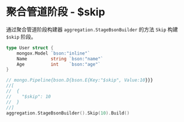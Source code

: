 # 聚合管道阶段 - $skip
通过聚合管道阶段构建器 `aggregation.StageBsonBuilder` 的方法 `Skip` 构建 `$skip` 阶段。

```go
type User struct {
	mongox.Model `bson:"inline"`
	Name         string `bson:"name"`
	Age          int    `bson:"age"`
}

// mongo.Pipeline{bson.D{bson.E{Key:"$skip", Value:10}}}
//[
//  {
//    "$skip": 10
//  }
//]
aggregation.StageBsonBuilder().Skip(10).Build()
```